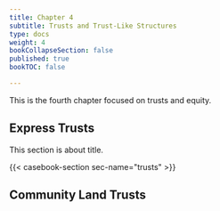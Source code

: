 ```yaml
---
title: Chapter 4
subtitle: Trusts and Trust-Like Structures
type: docs
weight: 4
bookCollapseSection: false
published: true
bookTOC: false

---
```


This is the fourth chapter focused on trusts and equity. 

## Express Trusts

This section is about title.

{{< casebook-section sec-name="trusts" >}}

## Community Land Trusts

